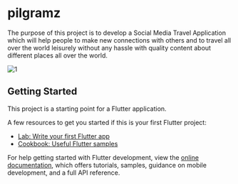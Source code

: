 # pilgramz

The purpose of this project is to develop a Social Media Travel Application which will help
people to make new connections with others and to travel all over the world leisurely without
any hassle with quality content about different places all over the world.

![1](https://user-images.githubusercontent.com/82445185/196844614-1249f40f-cdc4-4134-8604-51d5cdc0dd6d.png)

## Getting Started

This project is a starting point for a Flutter application.

A few resources to get you started if this is your first Flutter project:

- [Lab: Write your first Flutter app](https://docs.flutter.dev/get-started/codelab)
- [Cookbook: Useful Flutter samples](https://docs.flutter.dev/cookbook)

For help getting started with Flutter development, view the
[online documentation](https://docs.flutter.dev/), which offers tutorials,
samples, guidance on mobile development, and a full API reference.
